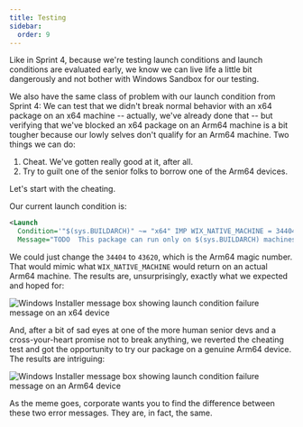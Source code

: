 ```yaml
---
title: Testing
sidebar:
  order: 9
---
```


Like in Sprint 4, because we're testing launch conditions and launch conditions are evaluated early, we know we can live life a little bit dangerously and not bother with Windows Sandbox for our testing.

We also have the same class of problem with our launch condition from Sprint 4: We can test that we didn't break normal behavior with an x64 package on an x64 machine -- actually, we've already done that -- but verifying that we've blocked an x64 package on an Arm64 machine is a bit tougher because our lowly selves don't qualify for an Arm64 machine. Two things we can do:

1. Cheat. We've gotten really good at it, after all.
2. Try to guilt one of the senior folks to borrow one of the Arm64 devices.

Let's start with the cheating.

Our current launch condition is:

```xml
<Launch
  Condition='"$(sys.BUILDARCH)" ~= "x64" IMP WIX_NATIVE_MACHINE = 34404'
  Message="TODO  This package can run only on $(sys.BUILDARCH) machines!  TODO" />
```

We could just change the `34404` to `43620`, which is the Arm64 magic number. That would mimic what `WIX_NATIVE_MACHINE` would return on an actual Arm64 machine. The results are, unsurprisingly, exactly what we expected and hoped for:

![Windows Installer message box showing launch condition failure message on an x64 device](/images/docs/fake_launch_condition_failure.png)

And, after a bit of sad eyes at one of the more human senior devs and a cross-your-heart promise not to break anything, we reverted the cheating test and got the opportunity to try our package on a genuine Arm64 device. The results are intriguing:

![Windows Installer message box showing launch condition failure message on an Arm64 device](/images/docs/arm64_launch_condition_failure.png)

As the meme goes, corporate wants you to find the difference between these two error messages. They are, in fact, the same.
